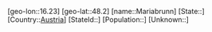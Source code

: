 ﻿---
location: [48.2,16.23]
type: City
tags:
- geo/City


SpocWebEntityId: 32282
isDeleted: false
confidential: public

---
[geo-lon::16.23]
[geo-lat::48.2]
[name::Mariabrunn]
[State::]
[Country::[Austria](geo/Continent/Europe/Austria.md)]
[StateId::]
[Population::]
[Unknown::]

